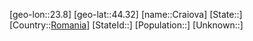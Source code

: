 ﻿---
location: [44.32,23.8]
type: City
tags:
- geo/City


SpocWebEntityId: 29668
isDeleted: false
confidential: public

---
[geo-lon::23.8]
[geo-lat::44.32]
[name::Craiova]
[State::]
[Country::[Romania](geo/Continent/Europe/Romania.md)]
[StateId::]
[Population::]
[Unknown::]

